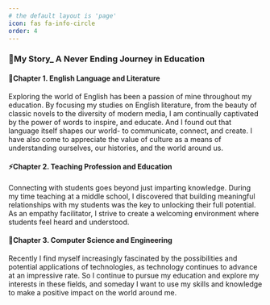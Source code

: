 ```yaml
---
# the default layout is 'page'
icon: fas fa-info-circle
order: 4
---
```


<h3>🌱My Story_ A Never Ending Journey in Education</h3>
<h4>💬Chapter 1. English Language and Literature</h4>
<p>
  Exploring the world of English has been a passion of mine throughout my education. 
  By focusing my studies on English literature, from the beauty of classic novels to the diversity of modern media, I am continually captivated by the power of words to inspire, and educate. 
  And I found out that language itself shapes our world- to communicate, connect, and create. 
  I have also come to appreciate the value of culture as a means of understanding ourselves, our histories, and the world around us.
</p>

<h4>⚡Chapter 2. Teaching Profession and Education</h4>
<p>
  Connecting with students goes beyond just imparting knowledge. 
  During my time teaching at a middle school, I discovered that building meaningful relationships with my students was the key to unlocking their full potential. 
  As an empathy facilitator, I strive to create a welcoming environment where students feel heard and understood.
</p>

<h4>🔭Chapter 3. Computer Science and Engineering</h4>
<p>
  Recently I find myself increasingly fascinated by the possibilities and potential applications of technologies, as technology continues to advance at an impressive rate. 
  So I continue to pursue my education and explore my interests in these fields, and someday I want to use my skills and knowledge to make a positive impact on the world around me.
</p>
